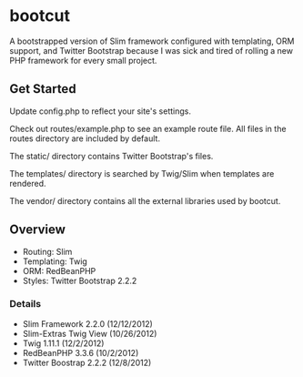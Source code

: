 bootcut
=======

A bootstrapped version of Slim framework configured with templating, ORM support, and Twitter Bootstrap because I was sick and tired of rolling a new PHP framework for every small project.

## Get Started
Update config.php to reflect your site's settings.

Check out routes/example.php to see an example route file. All files in the routes directory are included by default.

The static/ directory contains Twitter Bootstrap's files.

The templates/ directory is searched by Twig/Slim when templates are rendered.

The vendor/ directory contains all the external libraries used by bootcut.


## Overview
* Routing: Slim
* Templating: Twig
* ORM: RedBeanPHP
* Styles: Twitter Bootstrap 2.2.2

### Details
* Slim Framework 2.2.0 (12/12/2012)
* Slim-Extras Twig View (10/26/2012)
* Twig 1.11.1 (12/2/2012)
* RedBeanPHP 3.3.6 (10/2/2012)
* Twitter Boostrap 2.2.2 (12/8/2012)
